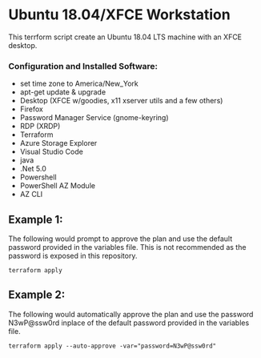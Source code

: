 # Ubuntu 18.04/XFCE Workstation
This terrform script create an Ubuntu 18.04 LTS machine with an XFCE desktop.
### Configuration and Installed Software:
* set time zone to America/New_York
* apt-get update & upgrade
* Desktop (XFCE w/goodies, x11 xserver utils and a few others)
* Firefox
* Password Manager Service (gnome-keyring)
* RDP (XRDP)
* Terraform
* Azure Storage Explorer
* Visual Studio Code
* java
* .Net 5.0
* Powershell
* PowerShell AZ Module
* AZ CLI

## Example 1:
The following would prompt to approve the plan and use the default password provided in the variables file.  This is not recommended as the password is exposed in this repository.

`
terraform apply
`
## Example 2:
The following would automatically approve the plan and use the password N3wP@ssw0rd inplace of the default password provided in the variables file.

`
terraform apply --auto-approve -var="password=N3wP@ssw0rd"
`
